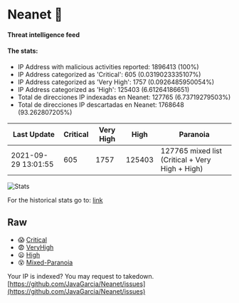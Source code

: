 # Neanet :hocho:
#### Threat intelligence feed
#### The stats:

- IP Address with malicious activities reported: 1896413 (100%)
- IP Address categorized as 'Critical':  605 (0.0319023335107%)
- IP Address categorized as 'Very High':  1757 (0.0926485950054%)
- IP Address categorized as 'High':  125403 (6.61264186651)
- Total de direcciones IP indexadas en Neanet:  127765 (6.73719279503%)
- Total de direcciones IP descartadas en Neanet:  1768648 (93.262807205%)

| Last Update | Critical | Very High | High | Paranoia |
| --- | --- | --- | --- | --- |
| 2021-09-29 13:01:55 | 605 | 1757 | 125403 | 127765 mixed list (Critical + Very High + High)|

![Stats](https://docs.google.com/spreadsheets/d/e/2PACX-1vSnaNMIXVabIpDJjufMlzH7poXnshF3mgd8Is1g9ytUEzVsP5my4Trn8f-xkoLLQ38xpL3HtmUexLo6/pubchart?oid=501124687&format=image)

For the historical stats go to: [link](/stats.csv)
## Raw
- :scream: [Critical](https://raw.githubusercontent.com/JavaGarcia/Neanet/master/blacklists/neanet_critical.txt)
- :fearful: [VeryHigh](https://raw.githubusercontent.com/JavaGarcia/Neanet/master/blacklists/neanet_veryHigh.txtt)
- :frowning: [High](https://raw.githubusercontent.com/JavaGarcia/Neanet/master/blacklists/neanet_high.txt)
- :dizzy_face: [Mixed-Paranoia](https://raw.githubusercontent.com/JavaGarcia/Neanet/master/blacklists/neanet_all.txt)


Your IP is indexed? You may request to takedown. [https://github.com/JavaGarcia/Neanet/issues](https://github.com/JavaGarcia/Neanet/issues)



















































































































































































































































































































































































































































































































































































































































































































































































































































































































































































































































































































































































































































































































































































































































































































































































































































































































































































































































































































































































































































































































































































































































































































































































































































































































































































































































































































































































































































































































































































































































































































































































































































































































































































































































































































































































































































































































































































































































































































































































































































































































































































































































































































































































































































































































































































































































































































































































































































































































































































































































































































































































































































































































































































































































































































































































































































































































































































































































































































































































































































































































































































































































































































































































































































































































































































































































































































































































































































































































































































































































































































































































































































































































































































































































































































































































































































































































































































































































































































































































































































































































































































































































































































































































































































































































































































































































































































































































































































































































































































































































































































































































































































































































